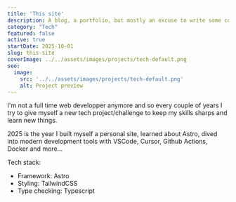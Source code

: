```yaml
---
title: 'This site'
description: A blog, a portfolio, but mostly an excuse to write some code and keep my tech know-how sharp.
category: "Tech"
featured: false
active: true
startDate: 2025-10-01
slug: this-site
coverImage: ../../assets/images/projects/tech-default.png
seo:
  image:
    src: '../../assets/images/projects/tech-default.png'
    alt: Project preview
---
```


I'm not a full time web developper anymore and so every couple of years I try to give myself a new tech project/challenge to keep my skills sharps and learn new things.

2025 is the year I built myself a personal site, learned about Astro, dived into modern development tools with VSCode, Cursor, Github Actions, Docker and more...

Tech stack:
- Framework: Astro
- Styling: TailwindCSS
- Type checking: Typescript
